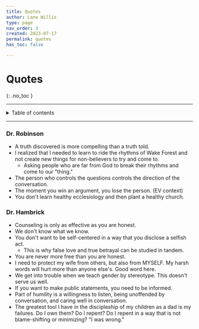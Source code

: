 ```yaml
---
title: Quotes
author: Lane Willis
type: page
nav_order: 3
created: 2023-07-17
permalink: quotes
has_toc: false

---
```


# Quotes
{: .no_toc }

---

<details closed markdown="block">
  <summary>
    Table of contents
  </summary>
  {: .text-delta }
1. TOC
{:toc}
</details>

---

### Dr. Robinson
* A truth discovered is more compelling than a truth told.
* I realized that I needed to learn to ride the rhythms of Wake Forest and not create new things for non-believers to try and come to.
   * Asking people who are far from God to break their rhythms and come to our "thing."
* The person who controls the questions controls the direction of the conversation.
* The moment you win an argument, you lose the person. (EV context)
* You don't learn healthy ecclesiology and then plant a healthy church.

### Dr. Hambrick
* Counseling is only as effective as you are honest.
* We don't know what we know.
* You don't want to be self-centered in a way that you disclose a selfish act.
   * This is why false love and true betrayal can be studied in tandem.
* You are never more free than you are honest.
* I need to protect my wife from others, but also from MYSELF. My harsh words will hurt more than anyone else's. Good word here.
* We get into trouble when we teach gender by stereotype. This doesn't serve us well.
* If you want to make public statements, you need to be informed.
* Part of humility is a willingness to listen, being unoffended by conversation, and caring well in conversation.
* The greatest tool I have in the discipleship of my children as a dad is my failures. Do I own them? Do I repent? Do I repent in a way that is not blame-shifting or minimizing? "I was wrong."
